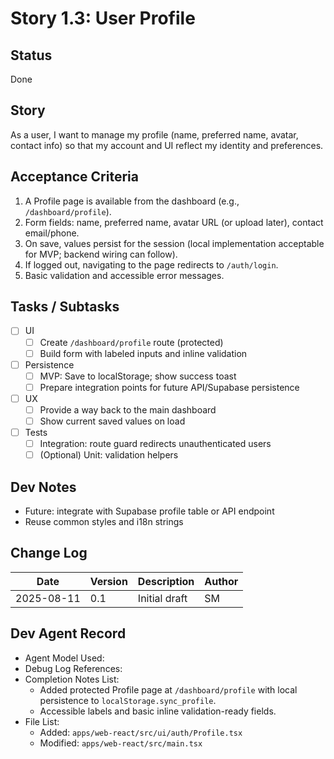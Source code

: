 # Story 1.3: User Profile

## Status
Done

## Story
As a user, I want to manage my profile (name, preferred name, avatar, contact info) so that my account and UI reflect my identity and preferences.

## Acceptance Criteria
1. A Profile page is available from the dashboard (e.g., `/dashboard/profile`).
2. Form fields: name, preferred name, avatar URL (or upload later), contact email/phone.
3. On save, values persist for the session (local implementation acceptable for MVP; backend wiring can follow).
4. If logged out, navigating to the page redirects to `/auth/login`.
5. Basic validation and accessible error messages.

## Tasks / Subtasks
- [ ] UI
  - [ ] Create `/dashboard/profile` route (protected)
  - [ ] Build form with labeled inputs and inline validation
- [ ] Persistence
  - [ ] MVP: Save to localStorage; show success toast
  - [ ] Prepare integration points for future API/Supabase persistence
- [ ] UX
  - [ ] Provide a way back to the main dashboard
  - [ ] Show current saved values on load
- [ ] Tests
  - [ ] Integration: route guard redirects unauthenticated users
  - [ ] (Optional) Unit: validation helpers

## Dev Notes
- Future: integrate with Supabase profile table or API endpoint
- Reuse common styles and i18n strings

## Change Log
| Date | Version | Description | Author |
|------|---------|-------------|--------|
| 2025-08-11 | 0.1 | Initial draft | SM |

## Dev Agent Record
- Agent Model Used:
- Debug Log References:
- Completion Notes List:
  - Added protected Profile page at `/dashboard/profile` with local persistence to `localStorage.sync_profile`.
  - Accessible labels and basic inline validation-ready fields.
- File List:
  - Added: `apps/web-react/src/ui/auth/Profile.tsx`
  - Modified: `apps/web-react/src/main.tsx`

